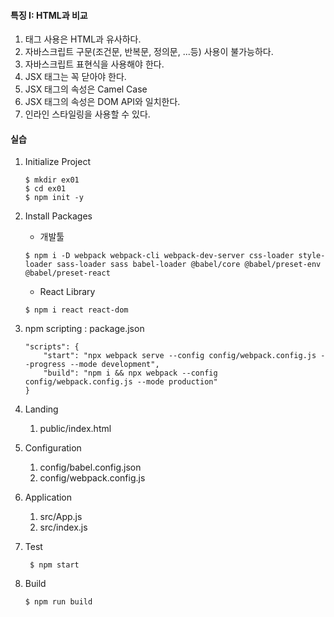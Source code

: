#### 특징 I: HTML과 비교
1. 태그 사용은 HTML과 유사하다.
2. 자바스크립트 구문(조건문, 반복문, 정의문, ...등) 사용이 불가능하다.
3. 자바스크립트 표현식을 사용해야 한다.
4. JSX 태그는 꼭 닫아야 한다. 
5. JSX 태그의 속성은 Camel Case
6. JSX 태그의 속성은 DOM API와 일치한다.
7. 인라인 스타일링을 사용할 수 있다.

#### 실습
1. Initialize Project

    ```    
    $ mkdir ex01
    $ cd ex01
    $ npm init -y 
    ```
   
2. Install Packages 
    - 개발툴

    ```
    $ npm i -D webpack webpack-cli webpack-dev-server css-loader style-loader sass-loader sass babel-loader @babel/core @babel/preset-env @babel/preset-react
    ```

   - React Library
   
   ```
   $ npm i react react-dom
   ```

3. npm scripting : package.json

    ```
    "scripts": {
        "start": "npx webpack serve --config config/webpack.config.js --progress --mode development",
        "build": "npm i && npx webpack --config config/webpack.config.js --mode production"
    }  
    ```

4. Landing

    1) public/index.html

5. Configuration

    1) config/babel.config.json
    2) config/webpack.config.js

6. Application

   1) src/App.js
   2) src/index.js

7. Test

   ```
    $ npm start
   ```

8. Build

   ```
   $ npm run build 
   ```